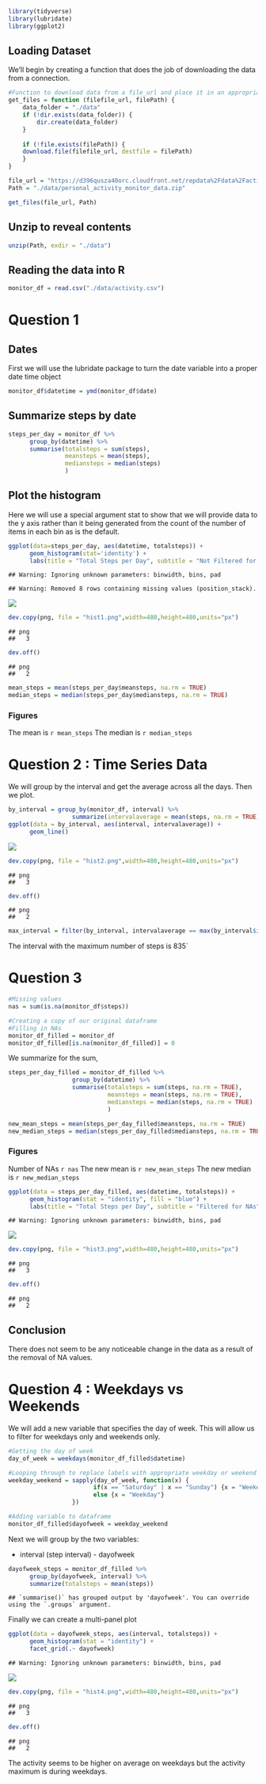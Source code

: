 ``` r
library(tidyverse)
library(lubridate)
library(ggplot2)
```

## Loading Dataset

We’ll begin by creating a function that does the job of downloading the
data from a connection.

``` r
#Function to download data from a file_url and place it in an appropriate location
get_files = function (filefile_url, filePath) {
    data_folder = "./data"
    if (!dir.exists(data_folder)) {
        dir.create(data_folder)
    }
    
    if (!file.exists(filePath)) {
    download.file(filefile_url, destfile = filePath)
    }
}

file_url = "https://d396qusza40orc.cloudfront.net/repdata%2Fdata%2Factivity.zip"
Path = "./data/personal_activity_monitor_data.zip"

get_files(file_url, Path)
```

## Unzip to reveal contents

``` r
unzip(Path, exdir = "./data")
```

## Reading the data into R

``` r
monitor_df = read.csv("./data/activity.csv")
```

# Question 1

## Dates

First we will use the lubridate package to turn the date variable into a
proper date time object

``` r
monitor_df$datetime = ymd(monitor_df$date)
```

## Summarize steps by date

``` r
steps_per_day = monitor_df %>% 
      group_by(datetime) %>%
      summarise(totalsteps = sum(steps),
                meansteps = mean(steps),
                mediansteps = median(steps)
                )
```

## Plot the histogram

Here we will use a special argument stat to show that we will provide
data to the y axis rather than it being generated from the count of the
number of items in each bin as is the default.

``` r
ggplot(data=steps_per_day, aes(datetime, totalsteps)) +
      geom_histogram(stat='identity') + 
      labs(title = "Total Steps per Day", subtitle = "Not Filtered for NAs")
```

    ## Warning: Ignoring unknown parameters: binwidth, bins, pad

    ## Warning: Removed 8 rows containing missing values (position_stack).

![](PA1_template_files/figure-markdown_github/unnamed-chunk-7-1.png)

``` r
dev.copy(png, file = "hist1.png",width=480,height=480,units="px")
```

    ## png 
    ##   3

``` r
dev.off()
```

    ## png 
    ##   2

``` r
mean_steps = mean(steps_per_day$meansteps, na.rm = TRUE)
median_steps = median(steps_per_day$mediansteps, na.rm = TRUE)
```

### Figures

The mean is `r mean_steps` The median is `r median_steps`

# Question 2 : Time Series Data

We will group by the interval and get the average across all the days.
Then we plot.

``` r
by_interval = group_by(monitor_df, interval) %>%
                  summarize(intervalaverage = mean(steps, na.rm = TRUE))
ggplot(data = by_interval, aes(interval, intervalaverage)) +
      geom_line()
```

![](PA1_template_files/figure-markdown_github/unnamed-chunk-9-1.png)

``` r
dev.copy(png, file = "hist2.png",width=480,height=480,units="px")
```

    ## png 
    ##   3

``` r
dev.off()
```

    ## png 
    ##   2

``` r
max_interval = filter(by_interval, intervalaverage == max(by_interval$intervalaverage))$interval
```

The interval with the maximum number of steps is 835\`

# Question 3

``` r
#Missing values
nas = sum(is.na(monitor_df$steps))

#Creating a copy of our original dataframe
#Filling in NAs
monitor_df_filled = monitor_df
monitor_df_filled[is.na(monitor_df_filled)] = 0
```

We summarize for the sum,

``` r
steps_per_day_filled = monitor_df_filled %>% 
                  group_by(datetime) %>%
                  summarise(totalsteps = sum(steps, na.rm = TRUE),
                            meansteps = mean(steps, na.rm = TRUE),
                            mediansteps = median(steps, na.rm = TRUE)
                            )
```

``` r
new_mean_steps = mean(steps_per_day_filled$meansteps, na.rm = TRUE)
new_median_steps = median(steps_per_day_filled$mediansteps, na.rm = TRUE)
```

### Figures

Number of NAs `r nas` The new mean is `r new_mean_steps` The new median
is `r new_median_steps`

``` r
ggplot(data = steps_per_day_filled, aes(datetime, totalsteps)) +
      geom_histogram(stat = "identity", fill = "blue") +
      labs(title = "Total Steps per Day", subtitle = "Filtered for NAs")
```

    ## Warning: Ignoring unknown parameters: binwidth, bins, pad

![](PA1_template_files/figure-markdown_github/unnamed-chunk-14-1.png)

``` r
dev.copy(png, file = "hist3.png",width=480,height=480,units="px")
```

    ## png 
    ##   3

``` r
dev.off()
```

    ## png 
    ##   2

## Conclusion

There does not seem to be any noticeable change in the data as a result
of the removal of NA values.

# Question 4 : Weekdays vs Weekends

We will add a new variable that specifies the day of week. This will
allow us to filter for weekdays only and weekends only.

``` r
#Getting the day of week
day_of_week = weekdays(monitor_df_filled$datetime)

#Looping through to replace labels with appropriate weekday or weekend values
weekday_weekend = sapply(day_of_week, function(x) {
                        if(x == "Saturday" | x == "Sunday") {x = "Weekend"}
                        else {x = "Weekday"}
                  })

#Adding variable to dataframe
monitor_df_filled$dayofweek = weekday_weekend
```

Next we will group by the two variables:  
- interval (step interval) - dayofweek

``` r
dayofweek_steps = monitor_df_filled %>%
      group_by(dayofweek, interval) %>%
      summarize(totalsteps = mean(steps))
```

    ## `summarise()` has grouped output by 'dayofweek'. You can override using the `.groups` argument.

Finally we can create a multi-panel plot

``` r
ggplot(data = dayofweek_steps, aes(interval, totalsteps)) +
      geom_histogram(stat = "identity") +
      facet_grid(.~ dayofweek)
```

    ## Warning: Ignoring unknown parameters: binwidth, bins, pad

![](PA1_template_files/figure-markdown_github/unnamed-chunk-17-1.png)

``` r
dev.copy(png, file = "hist4.png",width=480,height=480,units="px")
```

    ## png 
    ##   3

``` r
dev.off()
```

    ## png 
    ##   2

The activity seems to be higher on average on weekdays but the activity
maximum is during weekdays.
